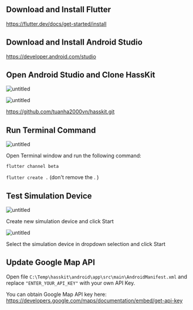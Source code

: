 ## Download and Install Flutter
https://flutter.dev/docs/get-started/install


## Download and Install Android Studio
https://developer.android.com/studio

## Open Android Studio and Clone HassKit

![untitled](https://github.com/tuanha2000vn/hasskit/blob/master/graphic%20template/installation_05.png?raw=true)

![untitled](https://github.com/tuanha2000vn/hasskit/blob/master/graphic%20template/installation_01.png?raw=true)

https://github.com/tuanha2000vn/hasskit.git

## Run Terminal Command

![untitled](https://github.com/tuanha2000vn/hasskit/blob/master/graphic%20template/installation_02.png?raw=true)

Open Terminal window and run the following command:

`flutter channel beta`

`flutter create .` (don't remove the . )

## Test Simulation Device

![untitled](https://github.com/tuanha2000vn/hasskit/blob/master/graphic%20template/installation_03.png?raw=true)

Create new simulation device and click Start

![untitled](https://github.com/tuanha2000vn/hasskit/blob/master/graphic%20template/installation_04.png?raw=true)

Select the simulation device in dropdown selection and click Start

## Update Google Map API

Open file `C:\Temp\hasskit\android\app\src\main\AndroidManifest.xml` and replace `"ENTER_YOUR_API_KEY"` with your own API Key.

You can obtain Google Map API key here:
https://developers.google.com/maps/documentation/embed/get-api-key
